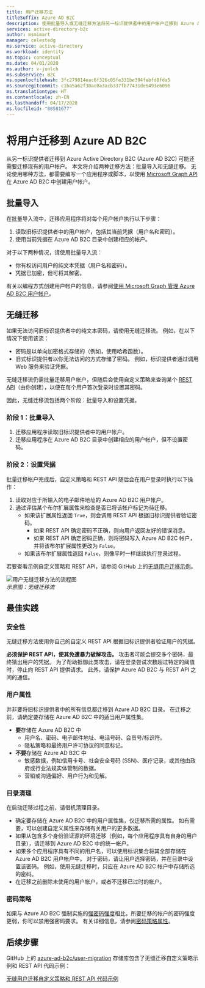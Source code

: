 ```yaml
---
title: 用户迁移方法
titleSuffix: Azure AD B2C
description: 使用批量导入或无缝迁移方法将另一标识提供者中的用户帐户迁移到 Azure AD B2C。
services: active-directory-b2c
author: msmimart
manager: celestedg
ms.service: active-directory
ms.workload: identity
ms.topic: conceptual
ms.date: 04/01/2020
ms.author: v-junlch
ms.subservice: B2C
ms.openlocfilehash: 3fc279814eac6f326c05fe331be394febfd8fda5
ms.sourcegitcommit: c1ba5a62f30ac0a3acb337fb77431de6493e6096
ms.translationtype: HT
ms.contentlocale: zh-CN
ms.lasthandoff: 04/17/2020
ms.locfileid: "80581677"
---
```

# <a name="migrate-users-to-azure-ad-b2c"></a>将用户迁移到 Azure AD B2C

从另一标识提供者迁移到 Azure Active Directory B2C (Azure AD B2C) 可能还需要迁移现有的用户帐户。 本文将介绍两种迁移方法：批量导入和无缝迁移。   无论使用哪种方法，都需要编写一个应用程序或脚本，以使用 [Microsoft Graph API](manage-user-accounts-graph-api.md) 在 Azure AD B2C 中创建用户帐户。

## <a name="bulk-import"></a>批量导入

在批量导入流中，迁移应用程序将对每个用户帐户执行以下步骤：

1. 读取旧标识提供者中的用户帐户，包括其当前凭据（用户名和密码）。
1. 使用当前凭据在 Azure AD B2C 目录中创建相应的帐户。

对于以下两种情况，请使用批量导入流：

- 你有权访问用户的纯文本凭据（用户名和密码）。
- 凭据已加密，但可将其解密。

有关以编程方式创建用户帐户的信息，请参阅[使用 Microsoft Graph 管理 Azure AD B2C 用户帐户](manage-user-accounts-graph-api.md)。

## <a name="seamless-migration"></a>无缝迁移

如果无法访问旧标识提供者中的纯文本密码，请使用无缝迁移流。 例如，在以下情况下使用该流：

- 密码是以单向加密格式存储的（例如，使用哈希函数）。
- 旧式标识提供者以你无法访问的方式存储了密码。 例如，标识提供者通过调用 Web 服务来验证凭据。

无缝迁移流仍需批量迁移用户帐户，但随后会使用自定义策略来查询某个 [REST API](custom-policy-rest-api-intro.md)（由你创建），以便在每个用户首次登录时设置其密码。

因此，无缝迁移流包括两个阶段：批量导入和设置凭据。  

### <a name="phase-1-bulk-import"></a>阶段 1：批量导入

1. 迁移应用程序读取旧标识提供者中的用户帐户。
1. 迁移应用程序在 Azure AD B2C 目录中创建相应的用户帐户，但不设置密码。 

### <a name="phase-2-set-credentials"></a>阶段 2：设置凭据

批量迁移帐户完成后，自定义策略和 REST API 随后会在用户登录时执行以下操作：

1. 读取对应于所输入的电子邮件地址的 Azure AD B2C 用户帐户。
1. 通过评估某个布尔扩展属性来检查是否已将该帐户标记为待迁移。
    - 如果该扩展属性返回 `True`，则会调用 REST API 根据旧标识提供者验证密码。
      - 如果 REST API 确定密码不正确，则向用户返回友好的错误消息。
      - 如果 REST API 确定密码正确，则将密码写入 Azure AD B2C 帐户，并将该布尔扩展属性更改为 `False`。
    - 如果该布尔扩展属性返回 `False`，则像平时一样继续执行登录过程。

若要查看示例自定义策略和 REST API，请参阅 GitHub 上的[无缝用户迁移示例](https://aka.ms/b2c-account-seamless-migration)。

![用户无缝迁移方法的流程图](./media/user-migration/diagram-01-seamless-migration.png)<br />*示意图：无缝迁移流*

## <a name="best-practices"></a>最佳实践

### <a name="security"></a>安全性

无缝迁移方法使用你自己的自定义 REST API 根据旧标识提供者验证用户的凭据。

**必须保护 REST API，使其免遭暴力破解攻击。** 攻击者可能会提交多个密码，最终猜出用户的凭据。 为了帮助抵御此类攻击，请在登录尝试次数超过特定的阈值时，停止向 REST API 提供请求。 此外，请保护 Azure AD B2C 与 REST API 之间的通信。 

### <a name="user-attributes"></a>用户属性

并非要将旧标识提供者中的所有信息都迁移到 Azure AD B2C 目录。 在迁移之前，请确定要存储在 Azure AD B2C 中的适当用户属性集。

- **要**存储在 Azure AD B2C 中
  - 用户名、密码、电子邮件地址、电话号码、会员号/标识符。
  - 隐私策略和最终用户许可协议的同意标记。
- **不要**存储在 Azure AD B2C 中
  - 敏感数据，例如信用卡号、社会安全号码 (SSN)、医疗记录，或其他由政府或行业法规实体管制的数据。
  - 营销或沟通偏好、用户行为和见解。

### <a name="directory-clean-up"></a>目录清理

在启动迁移过程之前，请借机清理目录。

- 确定要存储在 Azure AD B2C 中的用户属性集，仅迁移所需的属性。 如有需要，可以创建自定义属性来存储有关用户的更多数据。
- 如果从包含多个身份验证源的环境迁移（例如，每个应用程序具有自身的用户目录），请迁移到 Azure AD B2C 中的统一帐户。
- 如果多个应用程序具有不同的用户名，可以使用标识集合将其全部存储在 Azure AD B2C 用户帐户中。 对于密码，请让用户选择密码，并在目录中设置该密码。 例如，使用无缝迁移时，只应在 Azure AD B2C 帐户中存储所选的密码。
- 在迁移之前删除未使用的用户帐户，或者不迁移已过时的帐户。

### <a name="password-policy"></a>密码策略

如果与 Azure AD B2C 强制实施的[强密码强度](../active-directory/authentication/concept-sspr-policy.md)相比，所要迁移的帐户的密码强度更弱，你可以禁用强密码要求。 有关详细信息，请参阅[密码策略属性](manage-user-accounts-graph-api.md#password-policy-property)。

## <a name="next-steps"></a>后续步骤

GitHub 上的 [azure-ad-b2c/user-migration](https://github.com/azure-ad-b2c/user-migration) 存储库包含了无缝迁移自定义策略示例和 REST API 代码示例：

[无缝用户迁移自定义策略和 REST API 代码示例](https://aka.ms/b2c-account-seamless-migration)

